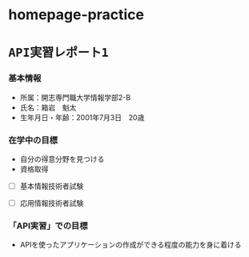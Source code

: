 # homepage-practice
# `API実習レポート1`



### 基本情報
- 所属：開志専門職大学情報学部2-B
- 氏名：箱岩　魁太
- 生年月日・年齢：2001年7月3日　20歳



### 在学中の目標
- 自分の得意分野を見つける
- 資格取得
- [ ] 基本情報技術者試験
- [ ] 応用情報技術者試験



### 「API実習」での目標
- APIを使ったアプリケーションの作成ができる程度の能力を身に着ける
